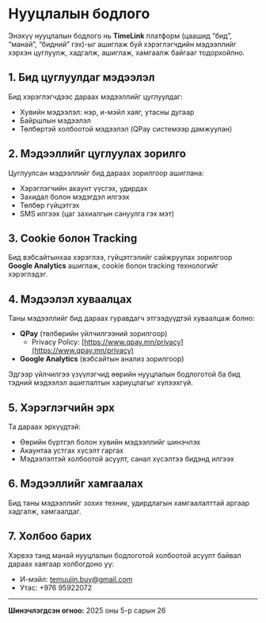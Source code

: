 # Нууцлалын бодлого

Энэхүү нууцлалын бодлого нь **TimeLink** платформ (цаашид “бид”, “манай”, “бидний” гэх)-ыг ашиглаж буй хэрэглэгчдийн мэдээллийг хэрхэн цуглуулж, хадгалж, ашиглаж, хамгаалж байгааг тодорхойлно.

## 1. Бид цуглуулдаг мэдээлэл

Бид хэрэглэгчдээс дараах мэдээллийг цуглуулдаг:

- Хувийн мэдээлэл: нэр, и-мэйл хаяг, утасны дугаар
- Байршлын мэдээлэл
- Төлбөртэй холбоотой мэдээлэл (QPay системээр дамжуулан)

## 2. Мэдээллийг цуглуулах зорилго

Цуглуулсан мэдээллийг бид дараах зорилгоор ашиглана:

- Хэрэглэгчийн акаунт үүсгэх, удирдах
- Захидал болон мэдэгдэл илгээх
- Төлбөр гүйцэтгэх
- SMS илгээх (цаг захиалгын сануулга гэх мэт)

## 3. Cookie болон Tracking

Бид вэбсайтынхаа хэрэглээ, гүйцэтгэлийг сайжруулах зорилгоор **Google Analytics** ашиглаж, cookie болон tracking технологийг хэрэглэдэг.

## 4. Мэдээлэл хуваалцах

Таны мэдээллийг бид дараах гуравдагч этгээдүүдтэй хуваалцаж болно:

- **QPay** (төлбөрийн үйлчилгээний зорилгоор)
    - Privacy Policy: [https://www.qpay.mn/privacy](https://www.qpay.mn/privacy)
- **Google Analytics** (вэбсайтын анализ зорилгоор)

Эдгээр үйлчилгээ үзүүлэгчид өөрийн нууцлалын бодлоготой ба бид тэдний мэдээлэл ашиглалтын хариуцлагыг хүлээхгүй.

## 5. Хэрэглэгчийн эрх

Та дараах эрхүүдтэй:

- Өөрийн бүртгэл болон хувийн мэдээллийг шинэчлэх
- Акаунтаа устгах хүсэлт гаргах
- Мэдээлэлтэй холбоотой асуулт, санал хүсэлтээ бидэнд илгээх

## 6. Мэдээллийг хамгаалах

Бид таны мэдээллийг зохих техник, удирдлагын хамгаалалттай аргаар хадгалж, хамгаалдаг.

## 7. Холбоо барих

Хэрвээ танд манай нууцлалын бодлоготой холбоотой асуулт байвал дараах хаягаар холбогдоно уу:

- И-мэйл: [temuujin.buy@gmail.com](mailto:temuujin.buy@gmail.com)
- Утас: +976 95922072

---

**Шинэчлэгдсэн огноо:** 2025 оны 5-р сарын 26
